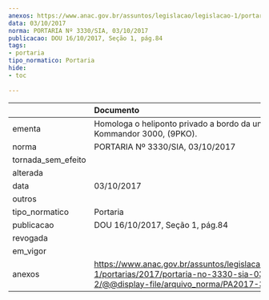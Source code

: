 ```yaml
---
anexos: https://www.anac.gov.br/assuntos/legislacao/legislacao-1/portarias/2017/portaria-no-3330-sia-03-10-2017-2/@@display-file/arquivo_norma/PA2017-3330.pdf
data: 03/10/2017
norma: PORTARIA Nº 3330/SIA, 03/10/2017
publicacao: DOU 16/10/2017, Seção 1, pág.84
tags:
- portaria
tipo_normatico: Portaria
hide: 
- toc 
 
---
```


|                    | Documento                                                                                                                                              |
|:-------------------|:-------------------------------------------------------------------------------------------------------------------------------------------------------|
| ementa             | Homologa o heliponto privado a bordo da unidade Kommandor 3000, (9PKO).                                                                                |
| norma              | PORTARIA Nº 3330/SIA, 03/10/2017                                                                                                                       |
| tornada_sem_efeito |                                                                                                                                                        |
| alterada           |                                                                                                                                                        |
| data               | 03/10/2017                                                                                                                                             |
| outros             |                                                                                                                                                        |
| tipo_normatico     | Portaria                                                                                                                                               |
| publicacao         | DOU 16/10/2017, Seção 1, pág.84                                                                                                                        |
| revogada           |                                                                                                                                                        |
| em_vigor           |                                                                                                                                                        |
| anexos             | https://www.anac.gov.br/assuntos/legislacao/legislacao-1/portarias/2017/portaria-no-3330-sia-03-10-2017-2/@@display-file/arquivo_norma/PA2017-3330.pdf |